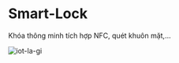 # Smart-Lock
Khóa thông minh tích hợp NFC, quét khuôn mặt,...


![iot-la-gi](https://github.com/user-attachments/assets/122d9ef4-287a-4d6e-909c-e5f5e7cd1e5d)
